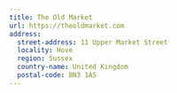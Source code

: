 ```yaml
---
title: The Old Market
url: https://theoldmarket.com
address:
  street-address: 11 Upper Market Street
  locality: Hove
  region: Sussex
  country-name: United Kingdom
  postal-code: BN3 1AS
---
```

